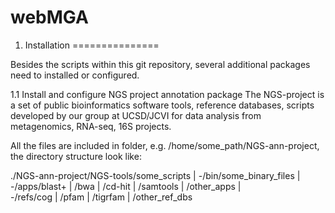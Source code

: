 # webMGA

1. Installation
===============

Besides the scripts within this git repository, several additional packages need to installed
or configured. 

1.1 Install and configure NGS project annotation package
The NGS-project is a set of public bioinformatics software tools, reference databases, scripts developed
by our group at UCSD/JCVI for data analysis from metagenomics, RNA-seq, 16S projects. 

All the files are included in folder, e.g. /home/some_path/NGS-ann-project, the directory structure
look like:

./NGS-ann-project/NGS-tools/some_scripts
                 |
                 -/bin/some_binary_files
                 |
                 -/apps/blast+
                 |     /bwa
                 |     /cd-hit
                 |     /samtools
                 |     /other_apps
                 |     
                 -/refs/cog
                 |     /pfam
                 |     /tigrfam
                 |     /other_ref_dbs
                 

 

